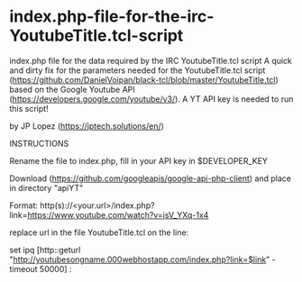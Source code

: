 # index.php-file-for-the-irc-YoutubeTitle.tcl-script
index.php file for the data required by the IRC YoutubeTitle.tcl script
A quick and dirty fix for the parameters needed for the YoutubeTitle.tcl script (https://github.com/DanielVoipan/black-tcl/blob/master/YoutubeTitle.tcl) based on the Google Youtube API (https://developers.google.com/youtube/v3/). A YT API key is needed to run this script!                                

by JP Lopez (https://jptech.solutions/en/)                               

INSTRUCTIONS

Rename the file to index.php, fill in your API key in $DEVELOPER_KEY

Download (https://github.com/googleapis/google-api-php-client) and place in directory "apiYT"

Format: http(s)://<your.url>/index.php?link=https://www.youtube.com/watch?v=jsV_YXq-1x4

replace url in the file YoutubeTitle.tcl on the line:

set ipq [http::geturl "http://youtubesongname.000webhostapp.com/index.php?link=$link" -timeout 50000] :

